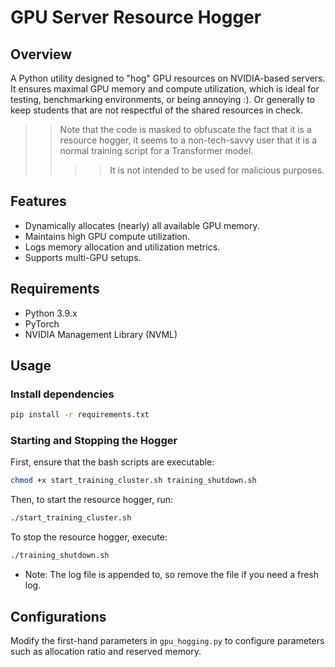 # GPU Server Resource Hogger

## Overview
A Python utility designed to "hog" GPU resources on NVIDIA-based servers. It ensures maximal GPU memory and compute utilization, which is ideal for testing, benchmarking environments, or being annoying :). Or generally to keep students that are not respectful of the shared resources in check.

>> Note that the code is masked to obfuscate the fact that it is a resource hogger, it seems to a non-tech-savvy user that it is a normal training script for a Transformer model.
>>>> It is not intended to be used for malicious purposes.

## Features
- Dynamically allocates (nearly) all available GPU memory.
- Maintains high GPU compute utilization.
- Logs memory allocation and utilization metrics.
- Supports multi-GPU setups.

## Requirements
- Python 3.9.x
- PyTorch
- NVIDIA Management Library (NVML)

## Usage

### Install dependencies
```bash
pip install -r requirements.txt
```

### Starting and Stopping the Hogger
First, ensure that the bash scripts are executable:
```bash
chmod +x start_training_cluster.sh training_shutdown.sh
```

Then, to start the resource hogger, run:
```bash
./start_training_cluster.sh
```

To stop the resource hogger, execute:
```bash
./training_shutdown.sh
```
- Note: The log file is appended to, so remove the file if you need a fresh log.

## Configurations
Modify the first-hand parameters in `gpu_hogging.py` to configure parameters such as allocation ratio and reserved memory.
